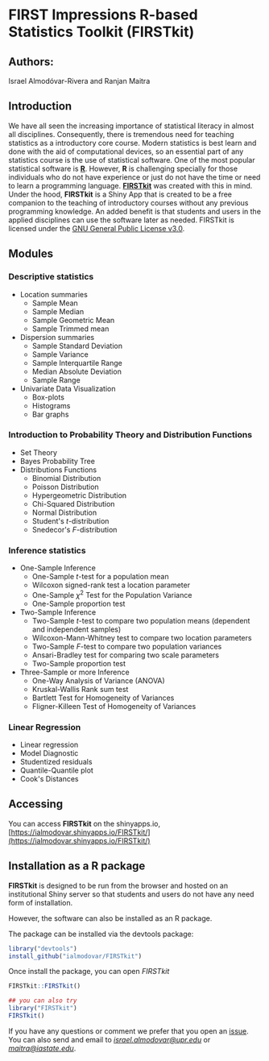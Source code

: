 # FIRST Impressions R-based Statistics Toolkit (FIRSTkit)

## Authors:
Israel Almodóvar-Rivera and Ranjan Maitra

## Introduction 

We have all seen the increasing importance of statistical literacy in almost all disciplines. Consequently, there is tremendous need for teaching statistics as a introductory core course. Modern statistics is best learn and done with the aid of computational devices, so an essential part of any statistics course is the use of statistical software. One of the most popular statistical software is [**R**](https://www.r-project.org/). However, **R** is challenging specially for those individuals who do not have experience or just do not have the time or need to learn a programming language. [**FIRSTkit**](https://github.com/ialmodovar/FIRSTkit) was created with this in mind. Under the hood, **FIRSTkit** is a Shiny App that is created to be a free companion to the teaching of introductory courses without  any previous programming knowledge. An added benefit is that students and users in the applied disciplines can use the software later as needed. FIRSTkit is licensed under the [GNU General Public License v3.0](https://www.gnu.org/licenses/gpl-3.0.txt).

## Modules

### **Descriptive statistics**

  + Location summaries 
    + Sample Mean 
    + Sample Median 
    + Sample Geometric Mean
    + Sample Trimmed mean
  + Dispersion summaries 
    + Sample Standard Deviation
    + Sample Variance 
    + Sample Interquartile Range
    + Median Absolute Deviation
    + Sample Range
  + Univariate Data Visualization 
    + Box-plots 
    + Histograms
    + Bar graphs

### **Introduction to Probability Theory and Distribution Functions**

  + Set Theory
  + Bayes Probability Tree
  + Distributions Functions
    + Binomial Distribution
    + Poisson Distribution
    + Hypergeometric Distribution
    + Chi-Squared Distribution
    + Normal Distribution
    + Student's $t$-distribution
    + Snedecor's $F$-distribution

### **Inference statistics**

  + One-Sample Inference 
    + One-Sample $t$-test for a population mean
    + Wilcoxon signed-rank test a location parameter
    + One-Sample $\chi^2$ Test for the Population Variance 
    + One-Sample proportion test
  + Two-Sample Inference
    + Two-Sample $t$-test to compare two population means (dependent and independent samples)
    + Wilcoxon-Mann-Whitney test to compare two location parameters 
    + Two-Sample $F$-test to compare two population variances
    + Ansari-Bradley test for comparing two scale parameters
    + Two-Sample proportion test
  + Three-Sample or more Inference
    + One-Way Analysis of Variance (ANOVA)
    + Kruskal-Wallis Rank sum test
    + Bartlett Test for Homogeneity of Variances
    + Fligner-Killeen Test of Homogeneity of Variances

### **Linear Regression**

  + Linear regression
  + Model Diagnostic
  + Studentized residuals
  + Quantile-Quantile plot
  + Cook's Distances

## Accessing

You can access **FIRSTkit** on the shinyapps.io, [https://ialmodovar.shinyapps.io/FIRSTkit/](https://ialmodovar.shinyapps.io/FIRSTkit/)

## Installation as a R package

**FIRSTkit** is designed to be run from the browser and hosted on an institutional Shiny server so that students and users do not have any need form of installation. 

However, the software can also be installed as an R package.
    
The package can be installed via the devtools package:

```R
library("devtools")
install_github("ialmodovar/FIRSTkit")
```

Once install the package, you can open *FIRSTkit*

```R
FIRSTkit::FIRSTkit()

## you can also try
library("FIRSTkit")
FIRSTkit()
```

If you have any questions or comment we prefer that you open an [issue](https://github.com/ialmodovar/FIRSTkit/issues). You can also send and email to *israel.almodovar@upr.edu* or *maitra@iastate.edu*.

